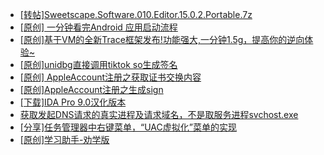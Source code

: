 + [[转帖]Sweetscape.Software.010.Editor.15.0.2.Portable.7z](https://bbs.kanxue.com/thread-286309.htm)
+ [[原创] 一分钟看完Android 应用启动流程](https://bbs.kanxue.com/thread-284686.htm)
+ [[原创]基于VM的全新Trace框架发布!功能强大,一分钟1.5g，提高你的逆向体验~](https://bbs.kanxue.com/thread-285471.htm)
+ [[原创]unidbg直接调用tiktok so生成签名](https://bbs.kanxue.com/thread-285623.htm)
+ [[原创] AppleAccount注册之获取证书交换内容](https://bbs.kanxue.com/thread-285944.htm)
+ [[原创]AppleAccount注册之生成sign](https://bbs.kanxue.com/thread-285959.htm)
+ [[下载]IDA Pro 9.0汉化版本](https://bbs.kanxue.com/thread-286332.htm)
+ [获取发起DNS请求的真实进程及请求域名，不是取服务进程svchost.exe](https://bbs.kanxue.com/thread-286593.htm)
+ [[分享]任务管理器中右键菜单，“UAC虚拟化”菜单的实现](https://bbs.kanxue.com/thread-284216.htm)
+ [[原创]学习助手-劝学版](https://bbs.kanxue.com/thread-286541.htm)
